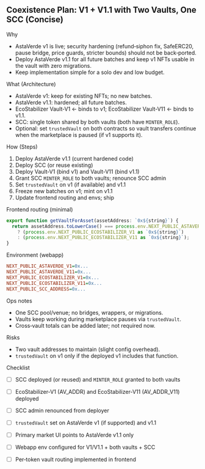 ## Coexistence Plan: V1 + V1.1 with Two Vaults, One SCC (Concise)

Why

- AstaVerde v1 is live; security hardening (refund‑siphon fix, SafeERC20, pause bridge, price guards, stricter bounds) should not be back‑ported.
- Deploy AstaVerde v1.1 for all future batches and keep v1 NFTs usable in the vault with zero migrations.
- Keep implementation simple for a solo dev and low budget.

What (Architecture)

- AstaVerde v1: keep for existing NFTs; no new batches.
- AstaVerde v1.1: hardened; all future batches.
- EcoStabilizer Vault‑V1 ← binds to v1; EcoStabilizer Vault‑V11 ← binds to v1.1.
- SCC: single token shared by both vaults (both have `MINTER_ROLE`).
- Optional: set `trustedVault` on both contracts so vault transfers continue when the marketplace is paused (if v1 supports it).

How (Steps)

1) Deploy AstaVerde v1.1 (current hardened code)
2) Deploy SCC (or reuse existing)
3) Deploy Vault‑V1 (bind v1) and Vault‑V11 (bind v1.1)
4) Grant SCC `MINTER_ROLE` to both vaults; renounce SCC admin
5) Set `trustedVault` on v1 (if available) and v1.1
6) Freeze new batches on v1; mint on v1.1
7) Update frontend routing and envs; ship

Frontend routing (minimal)

```ts
export function getVaultForAsset(assetAddress: `0x${string}`) {
  return assetAddress.toLowerCase() === process.env.NEXT_PUBLIC_ASTAVERDE_V1!.toLowerCase()
    ? (process.env.NEXT_PUBLIC_ECOSTABILIZER_V1 as `0x${string}`)
    : (process.env.NEXT_PUBLIC_ECOSTABILIZER_V11 as `0x${string}`);
}
```

Environment (webapp)

```ini
NEXT_PUBLIC_ASTAVERDE_V1=0x...
NEXT_PUBLIC_ASTAVERDE_V11=0x...
NEXT_PUBLIC_ECOSTABILIZER_V1=0x...
NEXT_PUBLIC_ECOSTABILIZER_V11=0x...
NEXT_PUBLIC_SCC_ADDRESS=0x...
```

Ops notes

- One SCC pool/venue; no bridges, wrappers, or migrations.
- Vaults keep working during marketplace pauses via `trustedVault`.
- Cross‑vault totals can be added later; not required now.

Risks

- Two vault addresses to maintain (slight config overhead).
- `trustedVault` on v1 only if the deployed v1 includes that function.

Checklist

- [ ] SCC deployed (or reused) and `MINTER_ROLE` granted to both vaults
- [ ] EcoStabilizer‑V1 (AV_ADDR) and EcoStabilizer‑V11 (AV_ADDR_V11) deployed
- [ ] SCC admin renounced from deployer
- [ ] `trustedVault` set on AstaVerde v1 (if supported) and v1.1
- [ ] Primary market UI points to AstaVerde v1.1 only
- [ ] Webapp env configured for V1/V1.1 + both vaults + SCC
- [ ] Per‑token vault routing implemented in frontend


